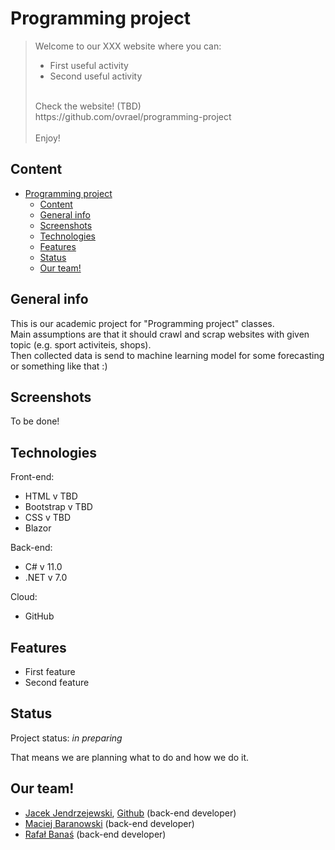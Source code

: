 # Programming project

> Welcome to our XXX website where you can:
>  * First useful activity
>  * Second useful activity
>  </hr><br>
>  Check the website! (TBD) <br>
>  https://github.com/ovrael/programming-project <br>
>  <br>Enjoy!

## Content

- [Programming project](#programming-project)
  - [Content](#content)
  - [General info](#general-info)
  - [Screenshots](#screenshots)
  - [Technologies](#technologies)
  - [Features](#features)
  - [Status](#status)
  - [Our team!](#our-team)

## General info

This is our academic project for "Programming project" classes. <br>
Main assumptions are that it should crawl and scrap websites with given topic (e.g. sport activiteis, shops). <br>
Then collected data is send to machine learning model for some forecasting or something like that :)

## Screenshots

To be done!

[comment]: <img src="./path to image"/>


## Technologies

Front-end:
* HTML v TBD
* Bootstrap v TBD
* CSS v TBD
* Blazor

Back-end:
* C# v 11.0
* .NET v 7.0

Cloud:
* GitHub

## Features

* First feature
* Second feature

## Status

Project status: _in preparing_

That means we are planning what to do and how we do it.

## Our team!

* [Jacek Jendrzejewski](https://jacekjen.byst.re), [Github](https://github.com/ovrael) (back-end developer)
* [Maciej Baranowski](https://github.com/SonnyFixit) (back-end developer)
* [Rafał Banaś](https://github.com) (back-end developer)
